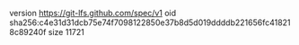 version https://git-lfs.github.com/spec/v1
oid sha256:c4e31d31dcb75e74f7098122850e37b8d5d019ddddb221656fc418218c89240f
size 11721
